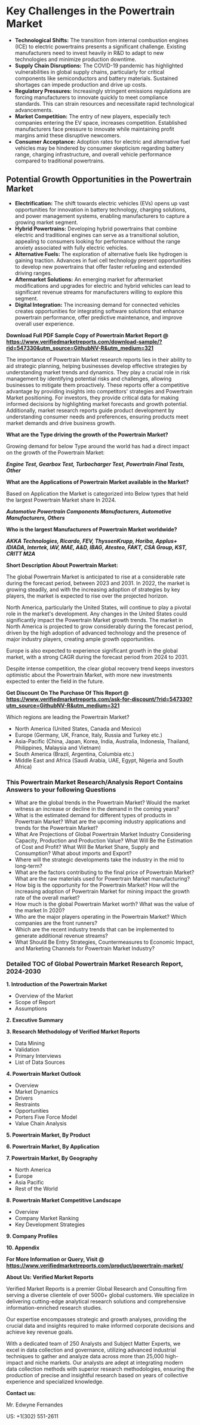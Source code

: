 <p class=""><h1>Key Challenges in the Powertrain Market</h1><ul>    <li>        <strong>Technological Shifts:</strong> The transition from internal combustion engines (ICE) to electric powertrains presents a significant challenge. Existing manufacturers need to invest heavily in R&D to adapt to new technologies and minimize production downtime.    </li>    <li>        <strong>Supply Chain Disruptions:</strong> The COVID-19 pandemic has highlighted vulnerabilities in global supply chains, particularly for critical components like semiconductors and battery materials. Sustained shortages can impede production and drive up costs.    </li>    <li>        <strong>Regulatory Pressures:</strong> Increasingly stringent emissions regulations are forcing manufacturers to innovate quickly to meet compliance standards. This can strain resources and necessitate rapid technological advancements.    </li>    <li>        <strong>Market Competition:</strong> The entry of new players, especially tech companies entering the EV space, increases competition. Established manufacturers face pressure to innovate while maintaining profit margins amid these disruptive newcomers.    </li>    <li>        <strong>Consumer Acceptance:</strong> Adoption rates for electric and alternative fuel vehicles may be hindered by consumer skepticism regarding battery range, charging infrastructure, and overall vehicle performance compared to traditional powertrains.    </li></ul><h2>Potential Growth Opportunities in the Powertrain Market</h1><ul>    <li>        <strong>Electrification:</strong> The shift towards electric vehicles (EVs) opens up vast opportunities for innovation in battery technology, charging solutions, and power management systems, enabling manufacturers to capture a growing market segment.    </li>    <li>        <strong>Hybrid Powertrains:</strong> Developing hybrid powertrains that combine electric and traditional engines can serve as a transitional solution, appealing to consumers looking for performance without the range anxiety associated with fully electric vehicles.    </li>    <li>        <strong>Alternative Fuels:</strong> The exploration of alternative fuels like hydrogen is gaining traction. Advances in fuel cell technology present opportunities to develop new powertrains that offer faster refueling and extended driving ranges.    </li>    <li>        <strong>Aftermarket Solutions:</strong> An emerging market for aftermarket modifications and upgrades for electric and hybrid vehicles can lead to significant revenue streams for manufacturers willing to explore this segment.    </li>    <li>        <strong>Digital Integration:</strong> The increasing demand for connected vehicles creates opportunities for integrating software solutions that enhance powertrain performance, offer predictive maintenance, and improve overall user experience.    </li></ul></p><p class=""><strong>Download Full PDF Sample Copy of Powertrain Market Report @ <a href="https://www.verifiedmarketreports.com/download-sample/?rid=547330&utm_source=GithubNV-R&utm_medium=321" target="_blank">https://www.verifiedmarketreports.com/download-sample/?rid=547330&utm_source=GithubNV-R&utm_medium=321</a></strong></p><p>The importance of&nbsp;Powertrain Market research reports lies in their ability to aid strategic planning, helping businesses develop effective strategies by understanding market trends and dynamics. They play a crucial role in risk management by identifying potential risks and challenges, allowing businesses to mitigate them proactively. These reports offer a competitive advantage by providing insights into competitors' strategies and Powertrain Market positioning. For investors, they provide critical data for making informed decisions by highlighting market forecasts and growth potential. Additionally, market research reports guide product development by understanding consumer needs and preferences, ensuring products meet market demands and drive business growth.</p><p><strong>What are the&nbsp;Type driving the growth of the Powertrain Market?</strong></p><p id="" class="">Growing demand for below Type around the world has had a direct impact on the growth of the Powertrain Market:</p><p class=""><em><strong>Engine Test, Gearbox Test, Turbocharger Test, Powertrain Final Tests, Other</strong></em></p><p class=""><strong>What are the&nbsp;Applications&nbsp;of Powertrain Market available in the Market?</strong></p><p id="" class="">Based on Application the Market is categorized into Below types that held the largest Powertrain Market share In 2024.</p><p class=""><em><strong>Automotive Powertrain Components Manufacturers, Automotive Manufacturers, Others</strong></em></p><p class=""><strong>Who is the largest Manufacturers of Powertrain Market worldwide?</strong></p><p><em><strong>AKKA Technologies, Ricardo, FEV, ThyssenKrupp, Horiba, Applus+ IDIADA, Intertek, IAV, MAE, A&D, IBAG, Atesteo, FAKT, CSA Group, KST, CRITT M2A</strong></em></p><p id="" class=""><strong>Short Description About Powertrain Market:</strong></p><p>The global Powertrain Market is anticipated to rise at a considerable rate during the forecast period, between 2023 and 2031. In 2022, the market is growing steadily, and with the increasing adoption of strategies by key players, the market is expected to rise over the projected horizon.</p><p>North America, particularly the United States, will continue to play a pivotal role in the market's development. Any changes in the United States could significantly impact the Powertrain Market growth trends. The market in North America is projected to grow considerably during the forecast period, driven by the high adoption of advanced technology and the presence of major industry players, creating ample growth opportunities.</p><p>Europe is also expected to experience significant growth in the global market, with a strong CAGR during the forecast period from 2024 to 2031.</p><p>Despite intense competition, the clear global recovery trend keeps investors optimistic about the Powertrain Market, with more new investments expected to enter the field in the future.</p><p id="" class=""><strong>Get Discount On The Purchase Of This Report @ <a href="https://www.verifiedmarketreports.com/ask-for-discount/?rid=547330?utm_source=GithubNV-R&utm_medium=321" target="_blank">https://www.verifiedmarketreports.com/ask-for-discount/?rid=547330?utm_source=GithubNV-R&utm_medium=321</a></strong></p><p class="">Which regions are leading the Powertrain Market?</p><ul><li>North America (United States, Canada and Mexico)</li><li>Europe (Germany, UK, France, Italy, Russia and Turkey etc.)</li><li>Asia-Pacific (China, Japan, Korea, India, Australia, Indonesia, Thailand, Philippines, Malaysia and Vietnam)</li><li>South America (Brazil, Argentina, Columbia etc.)</li><li>Middle East and Africa (Saudi Arabia, UAE, Egypt, Nigeria and South Africa)</li></ul><h3 id="" class="">This Powertrain Market Research/Analysis Report Contains Answers to your following Questions</h3><ul><li>What are the global trends in the Powertrain Market? Would the market witness an increase or decline in the demand in the coming years?</li><li>What is the estimated demand for different types of products in Powertrain Market? What are the upcoming industry applications and trends for the Powertrain Market?</li><li>What Are Projections of Global Powertrain Market Industry Considering Capacity, Production and Production Value? What Will Be the Estimation of Cost and Profit? What Will Be Market Share, Supply and Consumption? What about imports and Export?</li><li>Where will the strategic developments take the industry in the mid to long-term?</li><li>What are the factors contributing to the final price of Powertrain Market? What are the raw materials used for Powertrain Market manufacturing?</li><li>How big is the opportunity for the Powertrain Market? How will the increasing adoption of Powertrain Market for mining impact the growth rate of the overall market?</li><li>How much is the global Powertrain Market worth? What was the value of the market In 2020?</li><li>Who are the major players operating in the Powertrain Market? Which companies are the front runners?</li><li>Which are the recent industry trends that can be implemented to generate additional revenue streams?</li><li>What Should Be Entry Strategies, Countermeasures to Economic Impact, and Marketing Channels for Powertrain Market Industry?</li></ul><h3 id="" class="">Detailed TOC of Global Powertrain Market Research Report, 2024-2030</h3><p id="" class=""><strong>1. Introduction of the Powertrain Market</strong></p><ul><li>Overview of the Market</li><li>Scope of Report</li><li>Assumptions</li></ul><p id="" class=""><strong>2. Executive Summary</strong></p><p id="" class=""><strong>3. Research Methodology of Verified Market Reports</strong></p><ul><li>Data Mining</li><li>Validation</li><li>Primary Interviews</li><li>List of Data Sources</li></ul><p id="" class=""><strong>4. Powertrain Market Outlook</strong></p><ul><li>Overview</li><li>Market Dynamics</li><li>Drivers</li><li>Restraints</li><li>Opportunities</li><li>Porters Five Force Model</li><li>Value Chain Analysis</li></ul><p id="" class=""><strong>5. Powertrain Market, By Product</strong></p><p id="" class=""><strong>6. Powertrain Market, By Application</strong></p><p id="" class=""><strong>7. Powertrain Market, By Geography</strong></p><ul><li>North America</li><li>Europe</li><li>Asia Pacific</li><li>Rest of the World</li></ul><p id="" class=""><strong>8. Powertrain Market Competitive Landscape</strong></p><ul><li>Overview</li><li>Company Market Ranking</li><li>Key Development Strategies</li></ul><p id="" class=""><strong>9. Company Profiles</strong></p><p id="" class=""><strong>10. Appendix</strong></p><p id="" class=""><strong>For More Information or Query, Visit @ <a href="https://www.verifiedmarketreports.com/product/powertrain-market/" target="_blank">https://www.verifiedmarketreports.com/product/powertrain-market/</a></strong></p><p id="" class=""><strong>About Us: Verified Market Reports</strong></p><p id="" class="">Verified Market Reports is a premier Global Research and Consulting firm serving a diverse clientele of over 5000+ global customers. We specialize in delivering cutting-edge analytical research solutions and comprehensive information-enriched research studies.</p><p id="" class="">Our expertise encompasses strategic and growth analyses, providing the crucial data and insights required to make informed corporate decisions and achieve key revenue goals.</p><p id="" class="">With a dedicated team of 250 Analysts and Subject Matter Experts, we excel in data collection and governance, utilizing advanced industrial techniques to gather and analyze data across more than 25,000 high-impact and niche markets. Our analysts are adept at integrating modern data collection methods with superior research methodologies, ensuring the production of precise and insightful research based on years of collective experience and specialized knowledge.</p><p id="" class=""><strong>Contact us:</strong></p><p id="" class="">Mr. Edwyne Fernandes</p><p id="" class="">US: +1(302) 551-2611</p>